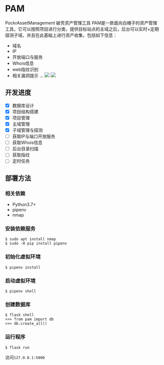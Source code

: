 # PAM
PockrAssetManagement 破壳资产管理工具
PAM是一款面向白帽子的资产管理工具，它可以按照项目进行分类，提供目标站点的主域之后，后台可以实时+定期探测子域，并且在此基础上进行资产收集，包括如下信息：
- 域名
- IP
- 开放端口与服务
- Whois信息
- web指纹识别
- 相关漏洞提示
...
![](https://other-1256870184.cos.ap-beijing.myqcloud.com/2019-10-09-127.0.0.1_5000_project.png)
![](https://other-1256870184.cos.ap-beijing.myqcloud.com/2019-10-09-127.0.0.1_5000_project_2.png)
## 开发进度
- [x] 数据库设计
- [x] 项目结构搭建
- [x] 项目管理
- [x] 主域管理
- [x] 子域管理与探测
- [ ] 获取IP与端口开放服务
- [ ] 获取Whois信息
- [ ] 后台目录扫描
- [ ] 获取指纹
- [ ] 定时任务

## 部署方法
### 相关依赖
- Python3.7+
- pipenv
- nmap

### 安装依赖服务
```
$ sudo apt install nmap
$ sudo -H pip install pipenv
```

### 初始化虚拟环境
```
$ pipenv install 
```

### 启动虚拟环境
```
$ pipenv shell 
```

### 创建数据库
```
$ flask shell
>>> from pam import db
>>> db.create_all()
```

### 运行程序
```
$ flask run 
```

访问`127.0.0.1:5000`



